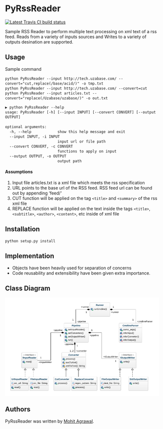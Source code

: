PyRssReader
===========

[![Latest Travis CI build status](https://travis-ci.org/kragniz/cookiecutter-pypackage-minimal.png)](https://travis-ci.org/kragniz/cookiecutter-pypackage-minimal)

Sample RSS Reader to perform multiple text processing on xml text of a rss feed. Reads
from a variety of inputs sources and Writes to a variety of outputs
desination are supported.

Usage
-----

Sample command

``` {.sourceCode .}
python PyRssReader --input http://tech.uzabase.com/ --convert="cut,replace(/base/acid/)" -o tmp.txt
python PyRssReader --input http://tech.uzabase.com/ --convert=cut
python PyRssReader --input articles.txt --convert="replace(/Uzabase/uzabase/)" -o out.txt
```

``` {.sourceCode .}
▶ python PyRssReader --help
usage: PyRssReader [-h] [--input INPUT] [--convert CONVERT] [--output OUTPUT]

optional arguments:
  -h, --help            show this help message and exit
  --input INPUT, -i INPUT
                        input url or file path
  --convert CONVERT, -c CONVERT
                        functions to apply on input
  --output OUTPUT, -o OUTPUT
                        output path
```
#### Assumptions
1. Input file articles.txt is a xml file which meets the rss specification 
2. URL points to the base url of the RSS feed. RSS feed url can be found out by appending ‘feed/‘ 
3. CUT function will be applied on the tag `<title>` and `<summary>` of the rss xml file
4. REPLACE function will be applied on the text inside the tags `<title>`, `<subtitle>`, `<author>`, `<content>`, etc inside of xml file

Installation
------------

``` {.sourceCode .}
python setup.py install
```

Implementation
--------------

-   Objects have been heavily used for separation of concerns
-   Code reusability and extensibility have been given extra importance.

Class Diagram
--------------
![Class Diagram](class_diagram.png)

Authors
-------

PyRssReader was written by [Mohit Agrawal](mohitleoagrawal@gmail.com).
